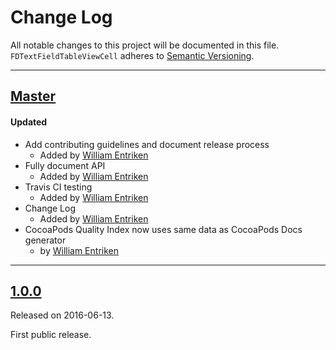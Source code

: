 # Change Log
All notable changes to this project will be documented in this file.
`FDTextFieldTableViewCell` adheres to [Semantic Versioning](http://semver.org/).

---

## [Master](https://github.com/fulldecent/FDTextFieldTableViewCell/compare/1.0.0...master)

#### Updated
- Add contributing guidelines and document release process
  - Added by [William Entriken](https://github.com/fulldecent)
- Fully document API
  - Added by [William Entriken](https://github.com/fulldecent)
- Travis CI testing
  - Added by [William Entriken](https://github.com/fulldecent)
- Change Log
  - Added by [William Entriken](https://github.com/fulldecent)
- CocoaPods Quality Index now uses same data as CocoaPods Docs generator
  -  by [William Entriken](https://github.com/fulldecent)

---

## [1.0.0](https://github.com/fulldecent/FDTextFieldTableViewCell/releases/1.0.0)
Released on 2016-06-13.

First public release.
